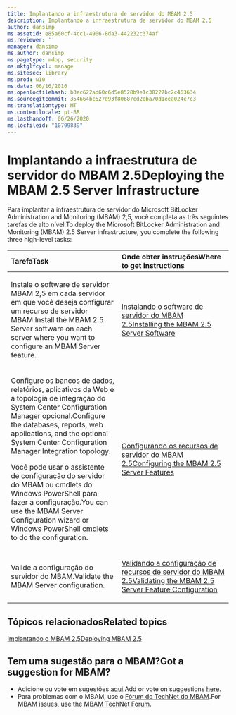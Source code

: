 ```yaml
---
title: Implantando a infraestrutura de servidor do MBAM 2.5
description: Implantando a infraestrutura de servidor do MBAM 2.5
author: dansimp
ms.assetid: e85a60cf-4cc1-4906-8da3-442232c374af
ms.reviewer: ''
manager: dansimp
ms.author: dansimp
ms.pagetype: mdop, security
ms.mktglfcycl: manage
ms.sitesec: library
ms.prod: w10
ms.date: 06/16/2016
ms.openlocfilehash: b3ec622ad60c6d5e8528b9e1c38227bc2c463634
ms.sourcegitcommit: 354664bc527d93f80687cd2eba70d1eea024c7c3
ms.translationtype: MT
ms.contentlocale: pt-BR
ms.lasthandoff: 06/26/2020
ms.locfileid: "10799839"
---
```

# <span data-ttu-id="563de-103">Implantando a infraestrutura de servidor do MBAM 2.5</span><span class="sxs-lookup"><span data-stu-id="563de-103">Deploying the MBAM 2.5 Server Infrastructure</span></span>


<span data-ttu-id="563de-104">Para implantar a infraestrutura de servidor do Microsoft BitLocker Administration and Monitoring (MBAM) 2,5, você completa as três seguintes tarefas de alto nível:</span><span class="sxs-lookup"><span data-stu-id="563de-104">To deploy the Microsoft BitLocker Administration and Monitoring (MBAM) 2.5 Server infrastructure, you complete the following three high-level tasks:</span></span>

<table>
<colgroup>
<col width="50%" />
<col width="50%" />
</colgroup>
<thead>
<tr class="header">
<th align="left"><span data-ttu-id="563de-105">Tarefa</span><span class="sxs-lookup"><span data-stu-id="563de-105">Task</span></span></th>
<th align="left"><span data-ttu-id="563de-106">Onde obter instruções</span><span class="sxs-lookup"><span data-stu-id="563de-106">Where to get instructions</span></span></th>
</tr>
</thead>
<tbody>
<tr class="odd">
<td align="left"><p><span data-ttu-id="563de-107">Instale o software de servidor MBAM 2,5 em cada servidor em que você deseja configurar um recurso de servidor MBAM.</span><span class="sxs-lookup"><span data-stu-id="563de-107">Install the MBAM 2.5 Server software on each server where you want to configure an MBAM Server feature.</span></span></p></td>
<td align="left"><p><a href="installing-the-mbam-25-server-software.md" data-raw-source="[Installing the MBAM 2.5 Server Software](installing-the-mbam-25-server-software.md)"><span data-ttu-id="563de-108">Instalando o software de servidor do MBAM 2.5</span><span class="sxs-lookup"><span data-stu-id="563de-108">Installing the MBAM 2.5 Server Software</span></span></a></p></td>
</tr>
<tr class="even">
<td align="left"><p><span data-ttu-id="563de-109">Configure os bancos de dados, relatórios, aplicativos da Web e a topologia de integração do System Center Configuration Manager opcional.</span><span class="sxs-lookup"><span data-stu-id="563de-109">Configure the databases, reports, web applications, and the optional System Center Configuration Manager Integration topology.</span></span></p>
<p><span data-ttu-id="563de-110">Você pode usar o assistente de configuração do servidor do MBAM ou cmdlets do Windows PowerShell para fazer a configuração.</span><span class="sxs-lookup"><span data-stu-id="563de-110">You can use the MBAM Server Configuration wizard or Windows PowerShell cmdlets to do the configuration.</span></span></p></td>
<td align="left"><p><a href="configuring-the-mbam-25-server-features.md" data-raw-source="[Configuring the MBAM 2.5 Server Features](configuring-the-mbam-25-server-features.md)"><span data-ttu-id="563de-111">Configurando os recursos de servidor do MBAM 2.5</span><span class="sxs-lookup"><span data-stu-id="563de-111">Configuring the MBAM 2.5 Server Features</span></span></a></p></td>
</tr>
<tr class="odd">
<td align="left"><p><span data-ttu-id="563de-112">Valide a configuração do servidor do MBAM.</span><span class="sxs-lookup"><span data-stu-id="563de-112">Validate the MBAM Server configuration.</span></span></p></td>
<td align="left"><p><a href="validating-the-mbam-25-server-feature-configuration.md" data-raw-source="[Validating the MBAM 2.5 Server Feature Configuration](validating-the-mbam-25-server-feature-configuration.md)"><span data-ttu-id="563de-113">Validando a configuração de recursos de servidor do MBAM 2.5</span><span class="sxs-lookup"><span data-stu-id="563de-113">Validating the MBAM 2.5 Server Feature Configuration</span></span></a></p></td>
</tr>
</tbody>
</table>

 

## <span data-ttu-id="563de-114">Tópicos relacionados</span><span class="sxs-lookup"><span data-stu-id="563de-114">Related topics</span></span>


[<span data-ttu-id="563de-115">Implantando o MBAM 2.5</span><span class="sxs-lookup"><span data-stu-id="563de-115">Deploying MBAM 2.5</span></span>](deploying-mbam-25.md)

 
## <span data-ttu-id="563de-116">Tem uma sugestão para o MBAM?</span><span class="sxs-lookup"><span data-stu-id="563de-116">Got a suggestion for MBAM?</span></span>
- <span data-ttu-id="563de-117">Adicione ou vote em sugestões [aqui](http://mbam.uservoice.com/forums/268571-microsoft-bitlocker-administration-and-monitoring).</span><span class="sxs-lookup"><span data-stu-id="563de-117">Add or vote on suggestions [here](http://mbam.uservoice.com/forums/268571-microsoft-bitlocker-administration-and-monitoring).</span></span> 
- <span data-ttu-id="563de-118">Para problemas com o MBAM, use o [Fórum do TechNet do MBAM](https://social.technet.microsoft.com/Forums/home?forum=mdopmbam).</span><span class="sxs-lookup"><span data-stu-id="563de-118">For MBAM issues, use the [MBAM TechNet Forum](https://social.technet.microsoft.com/Forums/home?forum=mdopmbam).</span></span>
 





